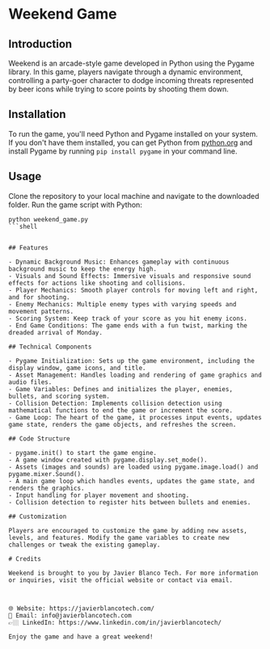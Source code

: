 # Weekend Game

## Introduction

Weekend is an arcade-style game developed in Python using the Pygame library. In this game, players navigate through a dynamic environment, controlling a party-goer character to dodge incoming threats represented by beer icons while trying to score points by shooting them down.

## Installation

To run the game, you'll need Python and Pygame installed on your system. If you don't have them installed, you can get Python from [python.org](https://www.python.org/) and install Pygame by running `pip install pygame` in your command line.

## Usage

Clone the repository to your local machine and navigate to the downloaded folder. Run the game script with Python:
```shell
python weekend_game.py
```shell


## Features

- Dynamic Background Music: Enhances gameplay with continuous background music to keep the energy high.
- Visuals and Sound Effects: Immersive visuals and responsive sound effects for actions like shooting and collisions.
- Player Mechanics: Smooth player controls for moving left and right, and for shooting.
- Enemy Mechanics: Multiple enemy types with varying speeds and movement patterns.
- Scoring System: Keep track of your score as you hit enemy icons.
- End Game Conditions: The game ends with a fun twist, marking the dreaded arrival of Monday.

## Technical Components

- Pygame Initialization: Sets up the game environment, including the display window, game icons, and title.
- Asset Management: Handles loading and rendering of game graphics and audio files.
- Game Variables: Defines and initializes the player, enemies, bullets, and scoring system.
- Collision Detection: Implements collision detection using mathematical functions to end the game or increment the score.
- Game Loop: The heart of the game, it processes input events, updates game state, renders the game objects, and refreshes the screen.

## Code Structure

- pygame.init() to start the game engine.
- A game window created with pygame.display.set_mode().
- Assets (images and sounds) are loaded using pygame.image.load() and pygame.mixer.Sound().
- A main game loop which handles events, updates the game state, and renders the graphics.
- Input handling for player movement and shooting.
- Collision detection to register hits between bullets and enemies.

## Customization

Players are encouraged to customize the game by adding new assets, levels, and features. Modify the game variables to create new challenges or tweak the existing gameplay.

# Credits

Weekend is brought to you by Javier Blanco Tech. For more information or inquiries, visit the official website or contact via email.



🌐 Website: https://javierblancotech.com/
📧 Email: info@javierblancotech.com
👉🏼 LinkedIn: https://www.linkedin.com/in/javierblancotech/

Enjoy the game and have a great weekend!
